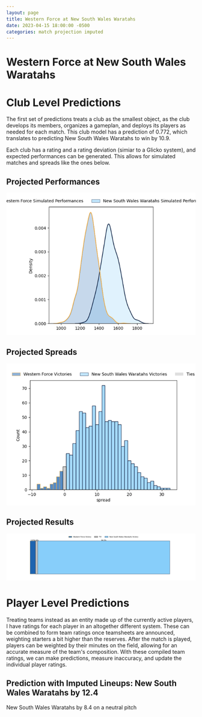 ```yaml
---  
layout: page  
title: Western Force at New South Wales Waratahs  
date: 2023-04-15 18:00:00 -0500  
categories: match projection imputed  
---
```

# Western Force at New South Wales Waratahs

# Club Level Predictions


The first set of predictions treats a club as the smallest object, as the club develops its members, organizes a gameplan, and deploys its players as needed for each match. This club model has a prediction of 0.772, which translates to predicting New South Wales Waratahs to win by 10.9.

Each club has a rating and a rating deviation (simiar to a Glicko system), and expected performances can be generated. This allows for simulated matches and spreads like the ones below.
## Projected Performances


![Projected Performances](plots/performances_2023-04-15-NewSouthWalesWaratahs-WesternForce.png)
## Projected Spreads


![Projected Spreads](plots/spreads_2023-04-15-NewSouthWalesWaratahs-WesternForce.png)
## Projected Results


![Projected Results](plots/resultbar_2023-04-15-NewSouthWalesWaratahs-WesternForce.png)
# Player Level Predictions


Treating teams instead as an entity made up of the currently active players, I have ratings for each player in an altogether different system. These can be combined to form team ratings once teamsheets are announced, weighting starters a bit higher than the reserves. After the match is played, players can be weighted by their minutes on the field, allowing for an accurate measure of the team's composition. With these compiled team ratings, we can make predictions, measure inaccuracy, and update the individual player ratings.
## Prediction with Imputed Lineups: New South Wales Waratahs by 12.4


New South Wales Waratahs by 8.4 on a neutral pitch

